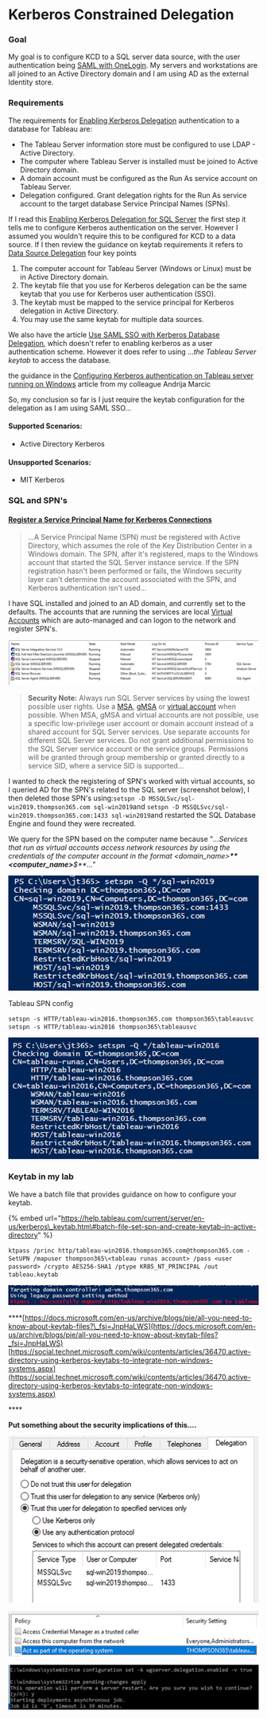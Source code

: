 # Kerberos Constrained Delegation

### Goal

My goal is to configure KCD to a SQL server data source, with the user authentication being [SAML with OneLogin](https://app.gitbook.com/@johnthompson365/s/tableau/~/drafts/-MSUgSon0V7lwJisPCjI/authentication/draft-recipe-saml-with-onelogin). My servers and workstations are all joined to an Active Directory domain and I am using AD as the external Identity store.

### Requirements

The requirements for [Enabling Kerberos Delegation](https://help.tableau.com/current/server/en-us/kerberos_delegation.htm) authentication to a database for Tableau are:

* The Tableau Server information store must be configured to use LDAP - Active Directory.
* The computer where Tableau Server is installed must be joined to Active Directory domain.
* A domain account must be configured as the Run As service account on Tableau Server.
* Delegation configured. Grant delegation rights for the Run As service account to the target database Service Principal Names \(SPNs\).

If I read this [Enabling Kerberos Delegation for SQL Server](https://community.tableau.com/s/question/0D54T00000CWcplSAD/enabling-kerberos-delegation-for-sql-server?_fsi=JnpHaLWS&_fsi=JnpHaLWS&_ga=2.182895846.1348344596.1612210017-159812869.1601602564&_fsi=JnpHaLWS) the first step it tells me to configure Kerberos authentication on the server. However I assumed you wouldn't require this to be configured for KCD to a data source. If I then review the guidance on keytab requirements it refers to [Data Source Delegation](https://help.tableau.com/current/server/en-us/kerberos_keytab.htm#datasource-delegation) four key points

1. The computer account for Tableau Server \(Windows or Linux\) must be in Active Directory domain.
2. The keytab file that you use for Kerberos delegation can be the same keytab that you use for Kerberos user authentication \(SSO\).
3. The keytab must be mapped to the service principal for Kerberos delegation in Active Directory.
4. You may use the same keytab for multiple data sources.

We also have the article [Use SAML SSO with Kerberos Database Delegation](https://help.tableau.com/current/server/en-us/saml_with_kerberos.htm), which doesn't refer to enabling kerberos as a user authentication scheme. However it does refer to using _...the Tableau Server keytab_ to access the database.   
  
the guidance in the [Configuring Kerberos authentication on Tableau server running on Windows](https://medium.com/@tableauman/configuring-kerberos-authentication-on-tableau-server-1917d127b6e3) article from my colleague Andrija Marcic 

So, my conclusion so far is I just require the keytab configuration for the delegation as I am using SAML SSO...

#### Supported Scenarios:

* Active Directory Kerberos

#### Unsupported Scenarios:

* MIT Kerberos

### SQL and SPN's

#### [Register a Service Principal Name for Kerberos Connections](https://docs.microsoft.com/en-us/sql/database-engine/configure-windows/register-a-service-principal-name-for-kerberos-connections?view=sql-server-ver15)

> ...A Service Principal Name \(SPN\) must be registered with Active Directory, which assumes the role of the Key Distribution Center in a Windows domain. The SPN, after it's registered, maps to the Windows account that started the SQL Server instance service. If the SPN registration hasn't been performed or fails, the Windows security layer can't determine the account associated with the SPN, and Kerberos authentication isn't used...

I have SQL installed and joined to an AD domain, and currently set to the defaults. The accounts that are running the services are local [Virtual Accounts](https://docs.microsoft.com/en-us/sql/database-engine/configure-windows/configure-windows-service-accounts-and-permissions?view=sql-server-ver15#New_Accounts) which are auto-managed and can logon to the network and register SPN's.

![](../.gitbook/assets/image%20%2844%29.png)

> **Security Note:** Always run SQL Server services by using the lowest possible user rights. Use a [MSA](https://docs.microsoft.com/en-us/sql/database-engine/configure-windows/configure-windows-service-accounts-and-permissions?view=sql-server-ver15#MSA), [gMSA](https://docs.microsoft.com/en-us/sql/database-engine/configure-windows/configure-windows-service-accounts-and-permissions?view=sql-server-ver15#GMSA) or [virtual account](https://docs.microsoft.com/en-us/sql/database-engine/configure-windows/configure-windows-service-accounts-and-permissions?view=sql-server-ver15#VA_Desc) when possible. When MSA, gMSA and virtual accounts are not possible, use a specific low-privilege user account or domain account instead of a shared account for SQL Server services. Use separate accounts for different SQL Server services. Do not grant additional permissions to the SQL Server service account or the service groups. Permissions will be granted through group membership or granted directly to a service SID, where a service SID is supported...

I wanted to check the registering of SPN's worked with virtual accounts, so I queried AD for the SPN's related to the SQL server \(screenshot below\), I then deleted those SPN's using:`setspn -D MSSQLSvc/sql-win2019.thompson365.com sql-win2019`and `setspn -D MSSQLSvc/sql-win2019.thompson365.com:1433 sql-win2019`and restarted the SQL Database Engine and found they were recreated. 

We query for the SPN based on the computer name because "_...Services that run as virtual accounts access network resources by using the credentials of the computer account in the format &lt;domain\_name&gt;**\**&lt;computer\_name&gt;**$**..."_

![Using SetSPN](../.gitbook/assets/image%20%2852%29.png)

Tableau SPN config

```text
setspn -s HTTP/tableau-win2016.thompson365.com thompson365\tableausvc
setspn -s HTTP/tableau-win2016 thompson365\tableausvc
```

 

![More SetSPN results this time for Tableau](../.gitbook/assets/image%20%2848%29.png)

### Keytab in my lab

We have a batch file that provides guidance on how to configure your keytab.

{% embed url="https://help.tableau.com/current/server/en-us/kerberos\_keytab.htm\#batch-file-set-spn-and-create-keytab-in-active-directory" %}

```text
ktpass /princ http/tableau-win2016.thompson365.com@thompson365.com -SetUPN /mapuser thompson365\<tableau runas account> /pass <user password> /crypto AES256-SHA1 /ptype KRB5_NT_PRINCIPAL /out tableau.keytab 
```

![](../.gitbook/assets/image%20%2855%29.png)

\*\*\*\*[https://docs.microsoft.com/en-us/archive/blogs/pie/all-you-need-to-know-about-keytab-files?\_fsi=JnpHaLWS](https://docs.microsoft.com/en-us/archive/blogs/pie/all-you-need-to-know-about-keytab-files?_fsi=JnpHaLWS)  
[https://social.technet.microsoft.com/wiki/contents/articles/36470.active-directory-using-kerberos-keytabs-to-integrate-non-windows-systems.aspx](https://social.technet.microsoft.com/wiki/contents/articles/36470.active-directory-using-kerberos-keytabs-to-integrate-non-windows-systems.aspx)

\*\*\*\*

**Put something about the security implications of this....**

![](../.gitbook/assets/image%20%2854%29.png)



![](../.gitbook/assets/image%20%2850%29.png)

![](../.gitbook/assets/image%20%2851%29.png)


